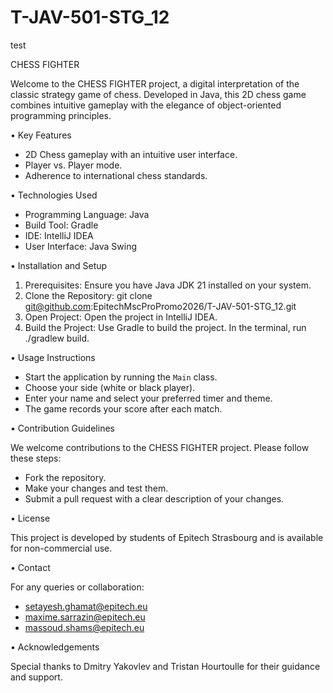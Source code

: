 # T-JAV-501-STG_12

test

CHESS FIGHTER

Welcome to the CHESS FIGHTER project, a digital interpretation of the classic strategy game of chess. Developed in Java, this 2D chess game combines intuitive gameplay with the elegance of object-oriented programming principles.

 • Key Features

- 2D Chess gameplay with an intuitive user interface.
- Player vs. Player mode.
- Adherence to international chess standards.

• Technologies Used
      
- Programming Language: Java
- Build Tool: Gradle
- IDE: IntelliJ IDEA
- User Interface: Java Swing

• Installation and Setup

1. Prerequisites: Ensure you have Java JDK 21 installed on your system.
2. Clone the Repository: git clone git@github.com:EpitechMscProPromo2026/T-JAV-501-STG_12.git
3. Open Project: Open the project in IntelliJ IDEA.
4. Build the Project: Use Gradle to build the project. In the terminal, run ./gradlew build.

• Usage Instructions

- Start the application by running the `Main` class.
- Choose your side (white or black player).
- Enter your name and select your preferred timer and theme.
- The game records your score after each match.

• Contribution Guidelines
      
We welcome contributions to the CHESS FIGHTER project. Please follow these steps:
- Fork the repository.
- Make your changes and test them.
- Submit a pull request with a clear description of your changes.

• License
      
This project is developed by students of Epitech Strasbourg and is available for non-commercial use.

• Contact

For any queries or collaboration:
- setayesh.ghamat@epitech.eu
- maxime.sarrazin@epitech.eu
- massoud.shams@epitech.eu

• Acknowledgements

Special thanks to Dmitry Yakovlev and Tristan Hourtoulle for their guidance and support.



